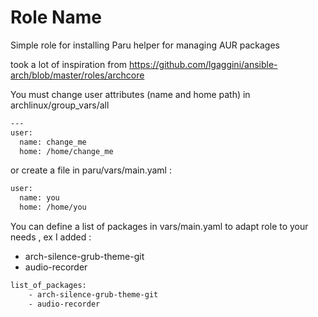 Role Name
=========

Simple role for installing Paru helper for managing AUR packages

took a lot of inspiration from https://github.com/lgaggini/ansible-arch/blob/master/roles/archcore

You must change user attributes (name and home path) in archlinux/group_vars/all 
```bash
---
user:
  name: change_me
  home: /home/change_me
```
or create a file in paru/vars/main.yaml :
```bash
user:
  name: you
  home: /home/you
```
You can define a list of packages in vars/main.yaml to adapt role to your needs , ex I added : 
- arch-silence-grub-theme-git
- audio-recorder
```bash
list_of_packages:
    - arch-silence-grub-theme-git
    - audio-recorder
```

